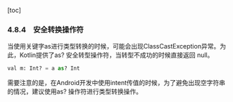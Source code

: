 [toc]

### 4.8.4　安全转换操作符

当使用关键字as进行类型转换的时候，可能会出现ClassCastException异常。为此，Kotlin提供了as? 安全转型操作符，当转型不成功的时候直接返回 null。

```python
val m: Int? = a as? Int
```

需要注意的是，在Android开发中使用intent传值的时候，为了避免出现空字符串的情况，建议使用as? 操作符进行类型转换操作。

